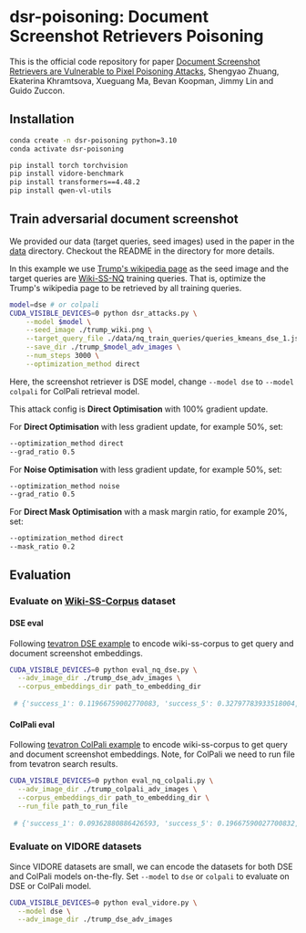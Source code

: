 # dsr-poisoning: Document Screenshot Retrievers Poisoning
This is the official code repository for paper [Document Screenshot Retrievers are Vulnerable to Pixel Poisoning Attacks](https://arxiv.org/pdf/2501.16902), Shengyao Zhuang, Ekaterina Khramtsova, Xueguang Ma, Bevan Koopman, Jimmy Lin and Guido Zuccon.

## Installation

```bash
conda create -n dsr-poisoning python=3.10
conda activate dsr-poisoning

pip install torch torchvision
pip install vidore-benchmark
pip install transformers==4.48.2
pip install qwen-vl-utils
```

## Train adversarial document screenshot

We provided our data (target queries, seed images) used in the paper in the [data](./data) directory. Checkout the README in the directory for more details.

In this example we use [Trump's wikipedia page](trump_wiki.png) as the seed image and the target queries are [Wiki-SS-NQ](https://huggingface.co/datasets/Tevatron/wiki-ss-nq) training queries.
That is, optimize the Trump's wikipedia page to be retrieved by all training queries.

```bash
model=dse # or colpali
CUDA_VISIBLE_DEVICES=0 python dsr_attacks.py \
    --model $model \
    --seed_image ./trump_wiki.png \
    --target_query_file ./data/nq_train_queries/queries_kmeans_dse_1.json \
    --save_dir ./trump_$model_adv_images \
    --num_steps 3000 \
    --optimization_method direct
```
Here, the screenshot retriever is DSE model, change `--model dse` to `--model colpali` for ColPali retrieval model.

This attack config is **Direct Optimisation** with 100% gradient update.

For **Direct Optimisation** with less gradient update, for example 50%, set:
```bash
--optimization_method direct 
--grad_ratio 0.5
```

For **Noise Optimisation** with less gradient update, for example 50%, set: 
```bash
--optimization_method noise
--grad_ratio 0.5
```

For **Direct Mask Optimisation** with a mask margin ratio, for example 20%, set: 
```bash
--optimization_method direct 
--mask_ratio 0.2
```

## Evaluation
### Evaluate on [Wiki-SS-Corpus](Tevatron/wiki-ss-corpus) dataset

#### DSE eval
Following [tevatron DSE example](https://github.com/texttron/tevatron/tree/main/examples/dse/qwen) to encode wiki-ss-corpus to get query and document screenshot embeddings.

```bash
CUDA_VISIBLE_DEVICES=0 python eval_nq_dse.py \
  --adv_image_dir ./trump_dse_adv_images \
  --corpus_embeddings_dir path_to_embedding_dir
  
 # {'success_1': 0.11966759002770083, 'success_5': 0.32797783933518004, 'success_10': 0.42077562326869805, 'success_100': 0.7030470914127424, 'mrr_100': 0.21772750989553608}
```

#### ColPali eval
Following [tevatron ColPali example](https://github.com/texttron/tevatron/tree/main/examples/colpali) to encode wiki-ss-corpus to get query and document screenshot embeddings.
Note, for ColPali we need to run file from tevatron search results.

```bash
CUDA_VISIBLE_DEVICES=0 python eval_nq_colpali.py \
  --adv_image_dir ./trump_colpali_adv_images \
  --corpus_embeddings_dir path_to_embedding_dir \
  --run_file path_to_run_file
  
 # {'success_1': 0.09362880886426593, 'success_5': 0.19667590027700832, 'success_10': 0.25096952908587256, 'success_100': 0.521606648199446, 'mrr_100': 0.15225463089595362}
```

### Evaluate on VIDORE datasets
Since VIDORE datasets are small, we can encode the datasets for both DSE and ColPali models on-the-fly.
Set `--model` to `dse` or `colpali` to evaluate on DSE or ColPali model.

```bash
CUDA_VISIBLE_DEVICES=0 python eval_vidore.py \
  --model dse \
  --adv_image_dir ./trump_dse_adv_images
```
